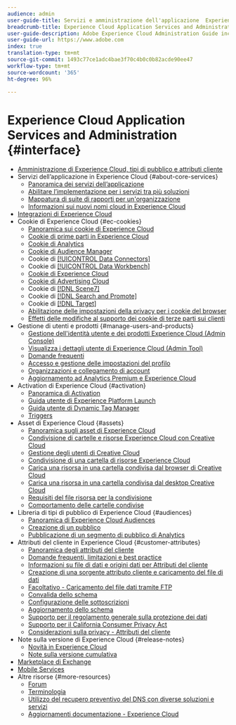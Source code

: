 ```yaml
---
audience: admin
user-guide-title: Servizi e amministrazione dell'applicazione  Experience Cloud
breadcrumb-title: Experience Cloud Application Services and Administration
user-guide-description: Adobe Experience Cloud Administration Guide includes help on Experience Cloud user and product administration, the Audience Library, Customer Attributes, and Experience Cloud assets.
user-guide-url: https://www.adobe.com
index: true
translation-type: tm+mt
source-git-commit: 1493c77ce1adc4bae3f70c4b0c0b82acde90ee47
workflow-type: tm+mt
source-wordcount: '365'
ht-degree: 96%

---
```



# Experience Cloud Application Services and Administration {#interface}

+ [Amministrazione di Experience Cloud, tipi di pubblico e attributi cliente](experience-cloud.md)
+ Servizi dell’applicazione in Experience Cloud {#about-core-services}
   + [Panoramica dei servizi dell’applicazione](core-services-landing.md)
   + [Abilitare l’implementazione per i servizi tra più soluzioni](core-services/core-services.md)
   + [Mappatura di suite di rapporti per un&#39;organizzazione](core-services/report-suite-mapping.md)
   + [Informazioni sui nuovi nomi cloud in Experience Cloud](solutions-core-services.md)
+ [Integrazioni di Experience Cloud](marketing-cloud-integrations.md)
+ Cookie di Experience Cloud {#ec-cookies}
   + [Panoramica sui cookie di Experience Cloud](cookies/cookies-privacy.md)
   + [Cookie di prime parti in Experience Cloud](cookies/cookies-first-party.md)
   + [Cookie di Analytics](cookies/cookies-analytics.md)
   + [Cookie di Audience Manager](cookies/cookies-am.md)
   + Cookie di [[!UICONTROL Data Connectors]](cookies/cookies-dc.md)
   + Cookie di [[!UICONTROL Data Workbench]](cookies/cookies-insight.md)
   + [Cookie di Experience Cloud](cookies/cookies-mc.md)
   + [Cookie di Advertising Cloud](cookies/cookies-advertising-cloud.md)
   + Cookie di [[!DNL Scene7] ](cookies/cookies-s7.md)
   + Cookie di [[!DNL Search and Promote] ](cookies/cookies-snp.md)
   + Cookie di [[!DNL Target] ](cookies/cookies-target.md)
   + [Abilitazione delle impostazioni della privacy per i cookie del browser](cookies/browser-cookie-settings.md)
   + [Effetti delle modifiche al supporto dei cookie di terze parti sui clienti](cookies/cookies-thirdparty.md)
+ Gestione di utenti e prodotti {#manage-users-and-products}
   + [Gestione dell&#39;identità utente e dei prodotti Experience Cloud (Admin Console)](admin-getting-started/admin-getting-started.md)
   + [Visualizza i dettagli utente di Experience Cloud (Admin Tool)](admin-getting-started/admin-tool-experience-cloud.md)
   + [Domande frequenti](admin-getting-started/faq.md)
   + [Accesso e gestione delle impostazioni del profilo](admin-getting-started/getting-started-experience-cloud.md)
   + [Organizzazioni e collegamento di account](admin-getting-started/organizations.md)
   + [Aggiornamento ad Analytics Premium e Experience Cloud](admin-getting-started/upgrade-to-analytics-premium.md)
+ Activation di Experience Cloud {#activation}
   + [Panoramica di Activation](activation/activation.md)
   + [Guida utente di Experience Platform Launch](https://docs.adobe.com/content/help/it-IT/launch/using/overview.html)
   + [Guida utente di Dynamic Tag Manager](https://docs.adobe.com/content/help/it-IT/dtm/using/dtm-home.html)
   + [Triggers](activation/triggers.md)
+ Asset di Experience Cloud {#assets}
   + [Panoramica sugli asset di Experience Cloud](experience-cloud-assets/experience-cloud-assets.md)
   + [Condivisione di cartelle e risorse Experience Cloud con Creative Cloud](experience-cloud-assets/creative-cloud.md)
   + [Gestione degli utenti di Creative Cloud](experience-cloud-assets/t-admin-add-cc-user.md)
   + [Condivisione di una cartella di risorse Experience Cloud](experience-cloud-assets/t-share-creative-cloud.md)
   + [Carica una risorsa in una cartella condivisa dal browser di Creative Cloud](experience-cloud-assets/t-upload-asset-cc.md)
   + [Carica una risorsa in una cartella condivisa dal desktop Creative Cloud](experience-cloud-assets/t-cc-asset-upload-thor.md)
   + [Requisiti del file risorsa per la condivisione](experience-cloud-assets/assets-file-reqs.md)
   + [Comportamento delle cartelle condivise](experience-cloud-assets/asset-behavior.md)
+ Libreria di tipi di pubblico di Experience Cloud {#audiences}
   + [Panoramica di Experience Cloud Audiences](audience-library/audience-library.md)
   + [Creazione di un pubblico](audience-library/t-audience-create.md)
   + [Pubblicazione di un segmento di pubblico di Analytics](audience-library/t-publish-audience-segment.md)
+ Attributi del cliente in Experience Cloud {#customer-attributes}
   + [Panoramica degli attributi del cliente](attributes/attributes.md)
   + [Domande frequenti, limitazioni e best practice](attributes/faq-crs.md)
   + [Informazioni su file di dati e origini dati per Attributi del cliente](attributes/crs-data-file.md)
   + [Creazione di una sorgente attributo cliente e caricamento del file di dati](attributes/t-crs-usecase.md)
   + [Facoltativo - Caricamento del file dati tramite FTP](attributes/t-upload-attributes-ftp.md)
   + [Convalida dello schema](attributes/validate-schema.md)
   + [Configurazione delle sottoscrizioni](attributes/subscription.md)
   + [Aggiornamento dello schema](attributes/t-update-schema.md)
   + [Supporto per il regolamento generale sulla protezione dei dati](attributes/gdpr.md)
   + [Supporto per il California Consumer Privacy Act](attributes/ccpa.md)
   + [Considerazioni sulla privacy - Attributi del cliente](attributes/privacy-mac.md)
+ Note sulla versione di Experience Cloud {#release-notes}
   + [Novità in Experience Cloud](https://docs.adobe.com/content/help/it-IT/release-notes/experience-cloud/current.html)
   + [Note sulla versione cumulativa](marketing-cloud-interface/release-notes.md)
+ [Marketplace di Exchange](exchange.md)
+ [Mobile Services](https://docs.adobe.com/content/help/it-IT/mobile-services/using/home.html)
+ Altre risorse {#more-resources}
   + [Forum](https://forums.adobe.com/community/experience-cloud)
   + [Terminologia](terms.md)
   + [Utilizzo del recupero preventivo del DNS con diverse soluzioni e servizi](dns-prefetch.md)
   + [Aggiornamenti documentazione - Experience Cloud](doc-updates.md)
